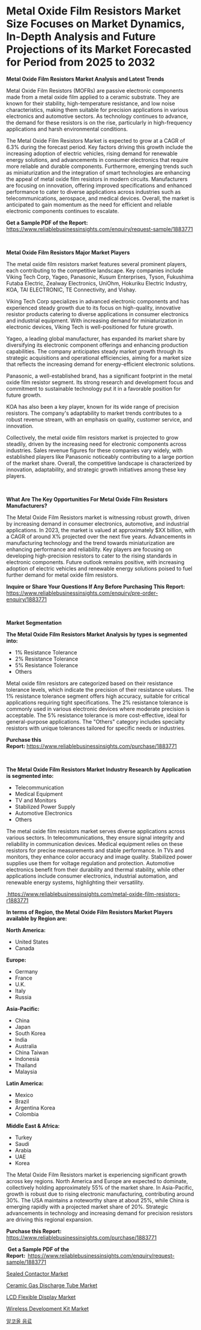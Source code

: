 <p><h1>Metal Oxide Film Resistors Market Size Focuses on Market Dynamics, In-Depth Analysis and Future Projections of its Market Forecasted for Period from 2025 to 2032</h1></p><p><strong>Metal Oxide Film Resistors Market Analysis and Latest Trends</strong></p>
<p><p>Metal Oxide Film Resistors (MOFRs) are passive electronic components made from a metal oxide film applied to a ceramic substrate. They are known for their stability, high-temperature resistance, and low noise characteristics, making them suitable for precision applications in various electronics and automotive sectors. As technology continues to advance, the demand for these resistors is on the rise, particularly in high-frequency applications and harsh environmental conditions.</p><p>The Metal Oxide Film Resistors Market is expected to grow at a CAGR of 6.3% during the forecast period. Key factors driving this growth include the increasing adoption of electric vehicles, rising demand for renewable energy solutions, and advancements in consumer electronics that require more reliable and durable components. Furthermore, emerging trends such as miniaturization and the integration of smart technologies are enhancing the appeal of metal oxide film resistors in modern circuits. Manufacturers are focusing on innovation, offering improved specifications and enhanced performance to cater to diverse applications across industries such as telecommunications, aerospace, and medical devices. Overall, the market is anticipated to gain momentum as the need for efficient and reliable electronic components continues to escalate.</p></p>
<p><strong>Get a Sample PDF of the Report:&nbsp;</strong> <a href="https://www.reliablebusinessinsights.com/enquiry/request-sample/1883771?utm_campaign=97&utm_medium=2&utm_source=Github&utm_content=ia&utm_term=12022025&utm_id=metal-oxide-film-resistors">https://www.reliablebusinessinsights.com/enquiry/request-sample/1883771</a></p>
<p>&nbsp;</p>
<p><strong>Metal Oxide Film Resistors Major Market Players</strong></p>
<p><p>The metal oxide film resistors market features several prominent players, each contributing to the competitive landscape. Key companies include Viking Tech Corp, Yageo, Panasonic, Kusum Enterprises, Tyson, Fukushima Futaba Electric, Zealway Electronics, UniOhm, Hokuriku Electric Industry, KOA, TAI ELECTRONIC, TE Connectivity, and Vishay. </p><p>Viking Tech Corp specializes in advanced electronic components and has experienced steady growth due to its focus on high-quality, innovative resistor products catering to diverse applications in consumer electronics and industrial equipment. With increasing demand for miniaturization in electronic devices, Viking Tech is well-positioned for future growth.</p><p>Yageo, a leading global manufacturer, has expanded its market share by diversifying its electronic component offerings and enhancing production capabilities. The company anticipates steady market growth through its strategic acquisitions and operational efficiencies, aiming for a market size that reflects the increasing demand for energy-efficient electronic solutions.</p><p>Panasonic, a well-established brand, has a significant footprint in the metal oxide film resistor segment. Its strong research and development focus and commitment to sustainable technology put it in a favorable position for future growth. </p><p>KOA has also been a key player, known for its wide range of precision resistors. The company's adaptability to market trends contributes to a robust revenue stream, with an emphasis on quality, customer service, and innovation.</p><p>Collectively, the metal oxide film resistors market is projected to grow steadily, driven by the increasing need for electronic components across industries. Sales revenue figures for these companies vary widely, with established players like Panasonic noticeably contributing to a large portion of the market share. Overall, the competitive landscape is characterized by innovation, adaptability, and strategic growth initiatives among these key players.</p></p>
<p>&nbsp;</p>
<p><strong>What Are The Key Opportunities For Metal Oxide Film Resistors Manufacturers?</strong></p>
<p><p>The Metal Oxide Film Resistors market is witnessing robust growth, driven by increasing demand in consumer electronics, automotive, and industrial applications. In 2023, the market is valued at approximately $XX billion, with a CAGR of around X% projected over the next five years. Advancements in manufacturing technology and the trend towards miniaturization are enhancing performance and reliability. Key players are focusing on developing high-precision resistors to cater to the rising standards in electronic components. Future outlook remains positive, with increasing adoption of electric vehicles and renewable energy solutions poised to fuel further demand for metal oxide film resistors.</p></p>
<p><strong>Inquire or Share Your Questions If Any Before Purchasing This Report:</strong> <a href="https://www.reliablebusinessinsights.com/enquiry/pre-order-enquiry/1883771?utm_campaign=97&utm_medium=2&utm_source=Github&utm_content=ia&utm_term=12022025&utm_id=metal-oxide-film-resistors">https://www.reliablebusinessinsights.com/enquiry/pre-order-enquiry/1883771</a></p>
<p>&nbsp;</p>
<p><strong>Market Segmentation</strong></p>
<p><strong>The Metal Oxide Film Resistors Market Analysis by types is segmented into:</strong></p>
<p><ul><li>1% Resistance Tolerance</li><li>2% Resistance Tolerance</li><li>5% Resistance Tolerance</li><li>Others</li></ul></p>
<p><p>Metal oxide film resistors are categorized based on their resistance tolerance levels, which indicate the precision of their resistance values. The 1% resistance tolerance segment offers high accuracy, suitable for critical applications requiring tight specifications. The 2% resistance tolerance is commonly used in various electronic devices where moderate precision is acceptable. The 5% resistance tolerance is more cost-effective, ideal for general-purpose applications. The "Others" category includes specialty resistors with unique tolerances tailored for specific needs or industries.</p></p>
<p><strong>Purchase this Report:&nbsp;</strong><a href="https://www.reliablebusinessinsights.com/purchase/1883771?utm_campaign=97&utm_medium=2&utm_source=Github&utm_content=ia&utm_term=12022025&utm_id=metal-oxide-film-resistors">https://www.reliablebusinessinsights.com/purchase/1883771</a></p>
<p>&nbsp;</p>
<p><strong>The Metal Oxide Film Resistors Market Industry Research by Application is segmented into:</strong></p>
<p><ul><li>Telecommunication</li><li>Medical Equipment</li><li>TV and Monitors</li><li>Stabilized Power Supply</li><li>Automotive Electronics</li><li>Others</li></ul></p>
<p><p>The metal oxide film resistors market serves diverse applications across various sectors. In telecommunications, they ensure signal integrity and reliability in communication devices. Medical equipment relies on these resistors for precise measurements and stable performance. In TVs and monitors, they enhance color accuracy and image quality. Stabilized power supplies use them for voltage regulation and protection. Automotive electronics benefit from their durability and thermal stability, while other applications include consumer electronics, industrial automation, and renewable energy systems, highlighting their versatility.</p></p>
<p><a href="https://www.reliablebusinessinsights.com/metal-oxide-film-resistors-r1883771?utm_campaign=97&utm_medium=2&utm_source=Github&utm_content=ia&utm_term=12022025&utm_id=metal-oxide-film-resistors">&nbsp;https://www.reliablebusinessinsights.com/metal-oxide-film-resistors-r1883771</a></p>
<p><strong>In terms of Region, the Metal Oxide Film Resistors Market Players available by Region are:</strong></p>
<p>
    <p> <strong> North America: </strong>
        <ul>
            <li>United States</li>
            <li>Canada</li>
        </ul>
        </p> 
    <p> <strong> Europe: </strong>
        <ul>
            <li>Germany</li>
            <li>France</li>
            <li>U.K.</li>
            <li>Italy</li>
            <li>Russia</li>
        </ul>
        </p> 
    <p> <strong> Asia-Pacific: </strong>
        <ul>
            <li>China</li>
            <li>Japan</li>
            <li>South Korea</li>
            <li>India</li>
            <li>Australia</li>
            <li>China Taiwan</li>
            <li>Indonesia</li>
            <li>Thailand</li>
            <li>Malaysia</li>
        </ul>
        </p> 
    <p> <strong> Latin America: </strong>
        <ul>
            <li>Mexico</li>
            <li>Brazil</li>
            <li>Argentina Korea</li>
            <li>Colombia</li>
        </ul>
        </p> 
    <p> <strong> Middle East & Africa: </strong>
        <ul>
            <li>Turkey</li>
            <li>Saudi</li>
            <li>Arabia</li>
            <li>UAE</li>
            <li>Korea</li>
        </ul>
    </p>
    </p>
<p><p>The Metal Oxide Film Resistors market is experiencing significant growth across key regions. North America and Europe are expected to dominate, collectively holding approximately 55% of the market share. In Asia-Pacific, growth is robust due to rising electronic manufacturing, contributing around 30%. The USA maintains a noteworthy share at about 25%, while China is emerging rapidly with a projected market share of 20%. Strategic advancements in technology and increasing demand for precision resistors are driving this regional expansion.</p></p>
<p><strong>Purchase this Report: </strong><a href="https://www.reliablebusinessinsights.com/purchase/1883771?utm_campaign=97&utm_medium=2&utm_source=Github&utm_content=ia&utm_term=12022025&utm_id=metal-oxide-film-resistors">https://www.reliablebusinessinsights.com/purchase/1883771</a></p>
<p>&nbsp;<strong>Get a Sample PDF of the Report:&nbsp;&nbsp;</strong><a href="https://www.reliablebusinessinsights.com/enquiry/request-sample/1883771?utm_campaign=97&utm_medium=2&utm_source=Github&utm_content=ia&utm_term=12022025&utm_id=metal-oxide-film-resistors">https://www.reliablebusinessinsights.com/enquiry/request-sample/1883771</a></p>
<p><strong></strong></p>
<p><p><a href="https://github.com/perezmichael28/Market-Research-Report-List-1/blob/main/sealed-contactor-market.md?utm_campaign=97&utm_medium=2&utm_source=Github&utm_content=ia&utm_term=12022025&utm_id=metal-oxide-film-resistors">Sealed Contactor Market</a></p><p><a href="https://github.com/darusesrak/Market-Research-Report-List-1/blob/main/ceramic-gas-discharge-tube-market.md?utm_campaign=97&utm_medium=2&utm_source=Github&utm_content=ia&utm_term=12022025&utm_id=metal-oxide-film-resistors">Ceramic Gas Discharge Tube Market</a></p><p><a href="https://github.com/mupumafrhad/Market-Research-Report-List-1/blob/main/lcd-flexible-display-market.md?utm_campaign=97&utm_medium=2&utm_source=Github&utm_content=ia&utm_term=12022025&utm_id=metal-oxide-film-resistors">LCD Flexible Display Market</a></p><p><a href="https://github.com/cornuznwazue/Market-Research-Report-List-1/blob/main/wireless-development-kit-market.md?utm_campaign=97&utm_medium=2&utm_source=Github&utm_content=ia&utm_term=12022025&utm_id=metal-oxide-film-resistors">Wireless Development Kit Market</a></p><p><a href="https://github.com/sougarounis/Market-Research-Report-List-7/blob/main/571508836578.md?utm_campaign=97&utm_medium=2&utm_source=Github&utm_content=ia&utm_term=12022025&utm_id=metal-oxide-film-resistors">알코올 음료</a></p></p>